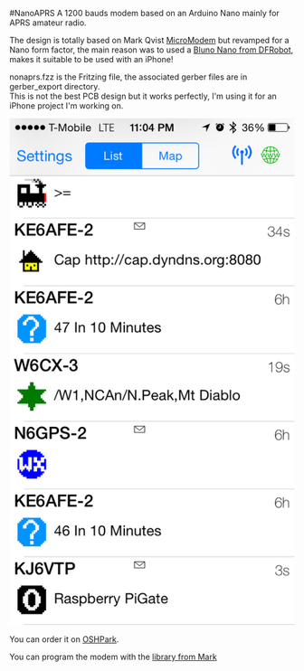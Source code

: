 #NanoAPRS
A 1200 bauds modem based on an Arduino Nano mainly for APRS amateur radio.

The design is totally based on Mark Qvist [MicroModem](https://github.com/markqvist/MicroModem) but revamped for a Nano form factor, the main reason was to used a [Bluno Nano from DFRobot](http://www.dfrobot.com/index.php?route=product/product&product_id=1122&search=nano&description=true#.VWU739NViko), makes it suitable to be used with an iPhone!

nonaprs.fzz is the Fritzing file, the associated gerber files are in gerber_export directory.  
This is not the best PCB design but it works perfectly, I'm using it for an iPhone project I'm working on.

![iphone aprs](img/iphone.png)

You can order it on [OSHPark](https://oshpark.com/shared_projects/laC2cJYu).

You can program the modem with the [library from Mark](https://github.com/markqvist/LibAPRS)
